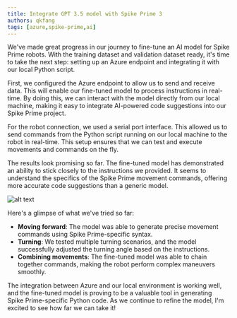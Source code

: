 ```yaml
---
title: Integrate GPT 3.5 model with Spike Prime 3
authors: qkfang
tags: [azure,spike-prime,ai]
---
```


We've made great progress in our journey to fine-tune an AI model for Spike Prime robots. With the training dataset and validation dataset ready, it's time to take the next step: setting up an Azure endpoint and integrating it with our local Python script.

First, we configured the Azure endpoint to allow us to send and receive data. This will enable our fine-tuned model to process instructions in real-time. By doing this, we can interact with the model directly from our local machine, making it easy to integrate AI-powered code suggestions into our Spike Prime project.

For the robot connection, we used a serial port interface. This allowed us to send commands from the Python script running on our local machine to the robot in real-time. This setup ensures that we can test and execute movements and commands on the fly.

The results look promising so far. The fine-tuned model has demonstrated an ability to stick closely to the instructions we provided. It seems to understand the specifics of the Spike Prime movement commands, offering more accurate code suggestions than a generic model.

![alt text](/imgblog/azure-fine-tune-python.png)

Here's a glimpse of what we've tried so far:

- **Moving forward**: The model was able to generate precise movement commands using Spike Prime-specific syntax.
- **Turning**: We tested multiple turning scenarios, and the model successfully adjusted the turning angle based on the instructions.
- **Combining movements**: The fine-tuned model was able to chain together commands, making the robot perform complex maneuvers smoothly.

The integration between Azure and our local environment is working well, and the fine-tuned model is proving to be a valuable tool in generating Spike Prime-specific Python code. As we continue to refine the model, I'm excited to see how far we can take it!
